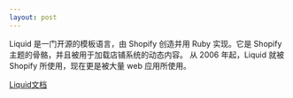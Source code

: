 ```yaml
---
layout: post
---
```

Liquid 是一门开源的模板语言，由 Shopify 创造并用 Ruby 实现。它是 Shopify 主题的骨骼，并且被用于加载店铺系统的动态内容。
从 2006 年起，Liquid 就被 Shopify 所使用，现在更是被大量 web 应用所使用。

[Liquid文档](https://liquid.bootcss.com/)
  
 
 
  